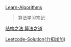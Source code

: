 [Learn-Algorithms](<https://github.com/nonstriater/Learn-Algorithms>)

> 算法学习笔记



[结构之法 算法之道](https://blog.csdn.net/v_july_v)



[Leetcode-Solution(力扣加加)](https://leetcode-solution-leetcode-pp.gitbook.io/leetcode-solution/)

